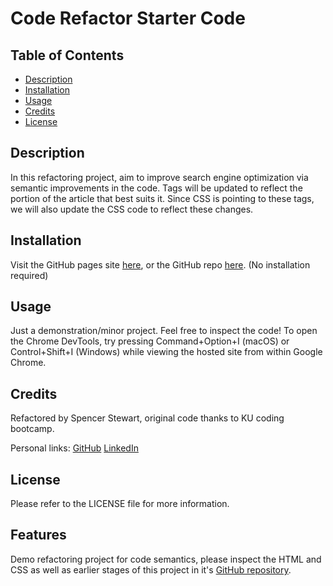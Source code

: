 # Code Refactor Starter Code

## Table of Contents

- [Description](#description)
- [Installation](#installation)
- [Usage](#usage)
- [Credits](#credits)
- [License](#license)

## Description
In this refactoring project, aim to improve search engine optimization via semantic improvements in the code.
Tags will be updated to reflect the portion of the article that best suits it. Since CSS is pointing to these tags, we will also update the CSS code to reflect these changes.

## Installation
Visit the GitHub pages site [here](https://spencerrsms.github.io/module-1-challenge/), or the GitHub repo [here](https://github.com/SpencerRSMS/module-1-challenge).
(No installation required)

## Usage

Just a demonstration/minor project. Feel free to inspect the code! To open the Chrome DevTools, try pressing Command+Option+I (macOS) or Control+Shift+I (Windows) while viewing the hosted site from within Google Chrome.

## Credits

Refactored by Spencer Stewart, original code thanks to KU coding bootcamp.

Personal links:
[GitHub](https://github.com/SpencerRSMS/)
[LinkedIn](https://www.linkedin.com/in/r-spencer-stewart/)

## License

Please refer to the LICENSE file for more information.

## Features

Demo refactoring project for code semantics, please inspect the HTML and CSS as well as earlier stages of this project in it's [GitHub repository](https://github.com/SpencerRSMS/module-1-challenge).